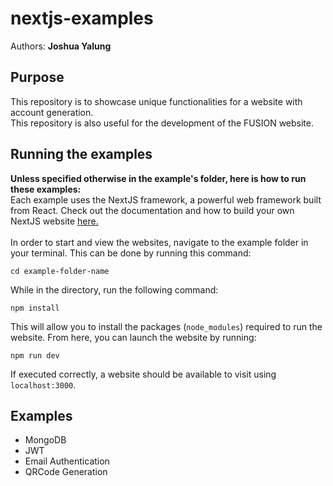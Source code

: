 # nextjs-examples
Authors: <b>Joshua Yalung</b>
## Purpose
This repository is to showcase unique functionalities for a website with account generation. <br>
This repository is also useful for the development of the FUSION website.

## Running the examples
<b>Unless specified otherwise in the example's folder, here is how to run these examples:</b>
<br>
Each example uses the NextJS framework, a powerful web framework built from React. Check out the documentation and how to build your own NextJS website [here.](https://nextjs.org/)
<br>
<br>
In order to start and view the websites, navigate to the example folder in your terminal. This can be done by running this command:
```
cd example-folder-name
```
While in the directory, run the following command:
```
npm install
```
This will allow you to install the packages (`node_modules`) required to run the website. From here, you can launch the website by running:
```
npm run dev
```
If executed correctly, a website should be available to visit using `localhost:3000`.

## Examples
 - MongoDB
 - JWT
 - Email Authentication
 - QRCode Generation

